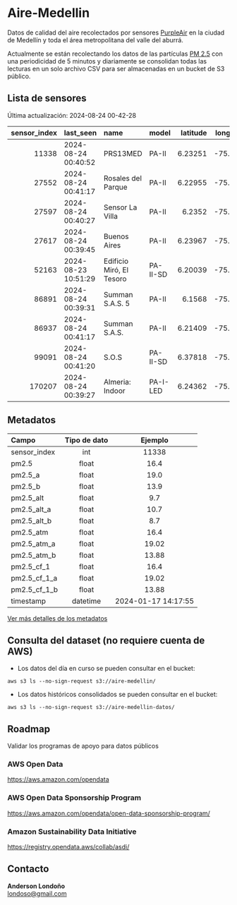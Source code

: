 
# Aire-Medellin
Datos de calidad del aire recolectados por sensores [PurpleAir](https://www2.purpleair.com/) en la ciudad de Medellín y toda el área metropolitana del valle del aburrá.

Actualmente se están recolectando los datos de las partículas [PM 2.5](https://oehha.ca.gov/calenviroscreen/indicator/pm25) con una periodicidad de 5 minutos y diariamente se consolidan todas las lecturas en un solo archivo CSV para ser almacenadas en un bucket de S3 público.

## Lista de sensores

Última actualización: 2024-08-24 00-42-28

|   sensor_index | last_seen           | name                     | model    |   latitude |   longitude | mapa                                                                                  |
|---------------:|:--------------------|:-------------------------|:---------|-----------:|------------:|:--------------------------------------------------------------------------------------|
|          11338 | 2024-08-24 00:40:52 | PRS13MED                 | PA-II    |    6.23251 |    -75.5769 | <a href="https://map.purpleair.com/1/mAQI/a10/p604800/cC0?select=11338">ver mapa</a>  |
|          27552 | 2024-08-24 00:41:17 | Rosales del Parque       | PA-II    |    6.22955 |    -75.5918 | <a href="https://map.purpleair.com/1/mAQI/a10/p604800/cC0?select=27552">ver mapa</a>  |
|          27597 | 2024-08-24 00:40:27 | Sensor La Villa          | PA-II    |    6.2352  |    -75.6043 | <a href="https://map.purpleair.com/1/mAQI/a10/p604800/cC0?select=27597">ver mapa</a>  |
|          27617 | 2024-08-24 00:39:45 | Buenos Aires             | PA-II    |    6.23967 |    -75.5547 | <a href="https://map.purpleair.com/1/mAQI/a10/p604800/cC0?select=27617">ver mapa</a>  |
|          52163 | 2024-08-23 10:51:29 | Edificio Miró, El Tesoro | PA-II-SD |    6.20039 |    -75.5584 | <a href="https://map.purpleair.com/1/mAQI/a10/p604800/cC0?select=52163">ver mapa</a>  |
|          86891 | 2024-08-24 00:39:31 | Summan S.A.S. 5          | PA-II    |    6.1568  |    -75.5887 | <a href="https://map.purpleair.com/1/mAQI/a10/p604800/cC0?select=86891">ver mapa</a>  |
|          86937 | 2024-08-24 00:41:17 | Summan S.A.S.            | PA-II    |    6.21409 |    -75.5717 | <a href="https://map.purpleair.com/1/mAQI/a10/p604800/cC0?select=86937">ver mapa</a>  |
|          99091 | 2024-08-24 00:41:20 | S.O.S                    | PA-II-SD |    6.37818 |    -75.4513 | <a href="https://map.purpleair.com/1/mAQI/a10/p604800/cC0?select=99091">ver mapa</a>  |
|         170207 | 2024-08-24 00:39:27 | Almeria: Indoor          | PA-I-LED |    6.24362 |    -75.6156 | <a href="https://map.purpleair.com/1/mAQI/a10/p604800/cC0?select=170207">ver mapa</a> |

## Metadatos

| Campo         | Tipo de dato | Ejemplo                |
| :----------   | :----------: | :--------------------: |
| sensor_index  | int          | 11338                  |
| pm2.5         | float        | 16.4                   |
| pm2.5_a       | float        | 19.0                   |
| pm2.5_b       | float        | 13.9                   |
| pm2.5_alt     | float        | 9.7                    |
| pm2.5_alt_a   | float        | 10.7                   |
| pm2.5_alt_b   | float        | 8.7                    |
| pm2.5_atm     | float        | 16.4                   |
| pm2.5_atm_a   | float        | 19.02                  |
| pm2.5_atm_b   | float        | 13.88                  |
| pm2.5_cf_1    | float        | 16.4                   |
| pm2.5_cf_1_a  | float        | 19.02                  |
| pm2.5_cf_1_b  | float        | 13.88                  |
| timestamp     | datetime     | 2024-01-17 14:17:55    |

[Ver más detalles de los metadatos](https://api.purpleair.com/#api-groups-get-members-data)

## Consulta del dataset (no requiere cuenta de AWS)

- Los datos del día en curso se pueden consultar en el bucket:

`aws s3 ls --no-sign-request s3://aire-medellin/`

- Los datos históricos consolidados se pueden consultar en el bucket:

`aws s3 ls --no-sign-request s3://aire-medellin-datos/`

## Roadmap

Validar los programas de apoyo para datos públicos

### AWS Open Data

https://aws.amazon.com/opendata

### AWS Open Data Sponsorship Program

https://aws.amazon.com/opendata/open-data-sponsorship-program/

### Amazon Sustainability Data Initiative

https://registry.opendata.aws/collab/asdi/

## Contacto

**Anderson Londoño**<br>
<londoso@gmail.com>

    